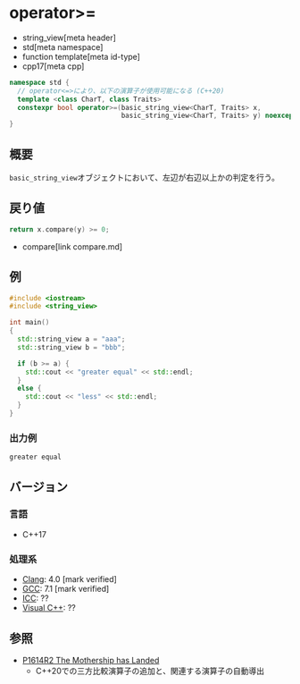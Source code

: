 # operator>=
* string_view[meta header]
* std[meta namespace]
* function template[meta id-type]
* cpp17[meta cpp]

```cpp
namespace std {
  // operator<=>により、以下の演算子が使用可能になる (C++20)
  template <class CharT, class Traits>
  constexpr bool operator>=(basic_string_view<CharT, Traits> x,
                            basic_string_view<CharT, Traits> y) noexcept; // (1) C++17
}
```

## 概要
`basic_string_view`オブジェクトにおいて、左辺が右辺以上かの判定を行う。


## 戻り値
```cpp
return x.compare(y) >= 0;
```
* compare[link compare.md]


## 例
```cpp example
#include <iostream>
#include <string_view>

int main()
{
  std::string_view a = "aaa";
  std::string_view b = "bbb";

  if (b >= a) {
    std::cout << "greater equal" << std::endl;
  }
  else {
    std::cout << "less" << std::endl;
  }
}
```

### 出力例
```
greater equal
```

## バージョン
### 言語
- C++17

### 処理系
- [Clang](/implementation.md#clang): 4.0 [mark verified]
- [GCC](/implementation.md#gcc): 7.1 [mark verified]
- [ICC](/implementation.md#icc): ??
- [Visual C++](/implementation.md#visual_cpp): ??


## 参照
- [P1614R2 The Mothership has Landed](https://www.open-std.org/jtc1/sc22/wg21/docs/papers/2019/p1614r2.html)
    - C++20での三方比較演算子の追加と、関連する演算子の自動導出
